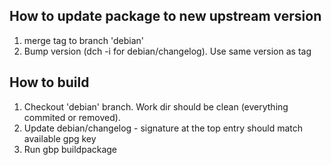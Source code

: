 How to update package to new upstream version
---------------------------------------------

1. merge tag to branch 'debian'
2. Bump version (dch -i for debian/changelog). Use same version as tag

How to build
------------

1. Checkout 'debian' branch. Work dir should be clean (everything commited or removed).
2. Update debian/changelog - signature at the top entry should match available gpg key
3. Run gbp buildpackage
